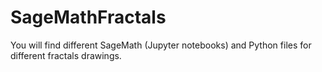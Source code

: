 # SageMathFractals
You will find different SageMath (Jupyter notebooks) and Python files  for different fractals drawings.
